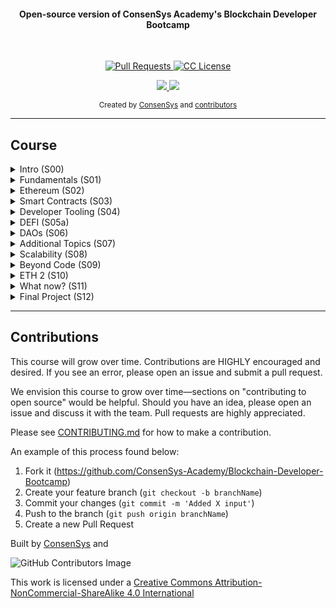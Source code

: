 
<h4 align="center">Open-source version of ConsenSys Academy's Blockchain Developer Bootcamp</h4>

<br>

<p align="center">
  <a href="https://github.com/ConsenSys-Academy/Blockchain-Developer-Bootcamp/pulls">
    <img src="https://img.shields.io/badge/PRs-welcome-brightgreen.svg?longCache=true" alt="Pull Requests">
  </a>
  <a href="LICENSE.md">
    <img src="https://img.shields.io/badge/license-CC--BY--NC--SA%204.0-lightgrey.svg?longCache=true" alt="CC License">
  </a>
</p>

<p align="center">
  <a href="https://twitter.com/ConsenSysAcad" target="_blank">
    <img src="https://img.shields.io/twitter/follow/ConsenSysAcad.svg?logo=twitter">
  </a>
  <a href="https://discord.com/invite/consensys" target="_blank">
    <img src="https://img.shields.io/discord/697535391594446898?color=green&label=discord&logo=discord">
  </a>
</p>

<div align="center">
  <sub>Created by
  <a href="https://www.consensys.net" target="_blank">ConsenSys</a> and
  <a href="https://github.com/ConsenSys-Academy/Blockchain-Developer-Bootcamp/graphs/contributors">contributors</a>
</div>

---

## Course

<details>
<summary> Intro (S00) </summary>

- #### [L1-course-intro](docs/S00-intro/L1-course-intro/index.md)
- #### [L2-why-learn](docs/S00-intro/L2-why-learn/index.md)
- #### [L3-course-tips](docs/S00-intro/L3-course-tips/index.md)
- #### [L4-technical-requirements](docs/S00-intro/L4-technical-requirements/index.md)
- #### [L5-communication-tools](docs/S00-intro/L5-communication-tools/index.md)
- #### [L6-keeping-up](docs/S00-intro/L6-keeping-up/index.md)
- #### [L7-advanced-students](docs/S00-intro/L7-advanced-students/index.md)
- #### [L8-whats-exciting](docs/S00-intro/L8-whats-exciting/index.md)
</details>

<details>
<summary> Fundamentals (S01)</summary>

- #### [M0-intro](docs/S01-fundamentals/M0-intro/index.md)
- #### [M1-cryptography](docs/S01-fundamentals/M1-cryptography/index.md)
- #### [M2-consensus](docs/S01-fundamentals/M2-consensus/index.md)
- #### [M3-ag-blockchain](docs/S01-fundamentals/M3-ag-blockchain/index.md)
- #### [M4-bitcoin/L1-history-and-development](docs/S01-fundamentals/M4-bitcoin/L1-history-and-development/index.md)
- #### [M5-wallets](docs/S01-fundamentals/M5-wallets/index.md)
</details>

<details>

<summary>Ethereum (S02)</summary>

- #### [M1-background](docs/S02-ethereum/M1-background/index.md)
- #### [M2-accounts](docs/S02-ethereum/M2-accounts/index.md)
- #### [M3-state](docs/S02-ethereum/M3-state/index.md)
- #### [M4-clients-workshop/L1](docs/S02-ethereum/M4-clients-workshop/L1/index.md)
- #### [M5-installing-geth](docs/S02-ethereum/M5-installing-geth/index.md)
- #### [M6-Installing-besu](docs/S02-ethereum/M6-Installing-besu/index.md)
</details>

<details>
<summary> Smart Contracts (S03) </summary>

- #### [M1-mental-model/L1-mental-model-sc](docs/S03-smart-contracts/M1-mental-model/L1-mental-model-sc/index.md)
- #### [M2-intro-to-truffle](docs/S03-smart-contracts/M2-intro-to-truffle/index.md)
- #### [M2-solidity](docs/S03-smart-contracts/M2-solidity/index.md)
- #### [M3-python](docs/S03-smart-contracts/M3-python/index.md)
- #### [M4-design-patterns](docs/S03-smart-contracts/M4-design-patterns/index.md)
- #### [M5-exercises](docs/S03-smart-contracts/M5-exercises/index.md)
- #### [M6-security](docs/S03-smart-contracts/M6-security/index.md)
</details>

<details>
<summary> Developer Tooling (S04) </summary>

- #### [M1-intro](docs/S04-developer-tooling/M1-intro/index.md)
- #### [M2-web3-libraries](docs/S04-developer-tooling/M2-web3-libraries/index.md)
- #### [M3-infura-L1](docs/S04-developer-tooling/M3-infura/L1/index.md)
- #### [M3-infura-L2](docs/S04-developer-tooling/M3-infura/L2/index.md)
- #### [M4-truffle-deep-dive](docs/S04-developer-tooling/M4-truffle-deep-dive/index.md)
- #### [M5-other-dev-tools](docs/S04-developer-tooling/M5-other-dev-tools/index.md)
- #### [M6-exercise](docs/S04-developer-tooling/M6-exercise/index.md)
</details>

<details>

<summary> DEFI (S05a) </summary>

- #### [M0-concepts](docs/S05a-defi/M0-concepts/index.md)
- #### [M1-intro](docs/S05a-defi/M1-intro/index.md)
- #### [M2-stablecoins/L1](docs/S05a-defi/M2-stablecoins/L1/index.md)
- #### [M3-nfts/L1](docs/S05a-defi/M3-nfts/L1/index.md)
- #### [M4-wrapped/L1](docs/S05a-defi/M4-wrapped/L1/index.md)
- #### [M5a-dexes/L1](docs/S05a-defi/M5a-dexes/L1/index.md)
- #### [M5b-amms/L1](docs/S05a-defi/M5b-amms/L1/index.md)
- #### [M5c-rfqs/L1](docs/S05a-defi/M5c-rfqs/L1/index.md)
- #### [M6-oracles/L1](docs/S05a-defi/M6-oracles/L1/index.md)
- #### [M7-defi-lending/L1](docs/S05a-defi/M7-defi-lending/L1/index.md)
- #### [M8-governance/L1](docs/S05a-defi/M8-governance/L1/index.md)
- #### [M9-swaps/L1](docs/S05a-defi/M9-swaps/L1/index.md)
</details>

<details>
<summary> DAOs (S06) </summary>

- #### [M1-understand](docs/S06-daos/M1-understand/index.md)
- #### [M2-build](docs/S06-daos/M2-build/index.md)
- #### [M3-manage](docs/S06-daos/M3-manage/index.md)

</details>

<details>
<summary> Additional Topics (S07) </summary>

- #### [L1-ipfs](docs/S07-additional-topics/L1-ipfs/index.md)
- #### [L2-filecoin](docs/S07-additional-topics/L2-filecoin/index.md)
- #### [L3-the-graph](docs/S07-additional-topics/L3-the-graph/index.md)
- #### [L4-zkp](docs/S07-additional-topics/L4-zkp/index.md)

</details>

<details>
<summary> Scalability (S08) </summary>

- #### [M1-intro/L1-overview](docs/S08-scalability/M1-intro/L1-overview/index.md)
- #### [M2-types/L1](docs/S08-scalability/M2-types/L1/index.md)
- #### [M3-rubric/L1](docs/S08-scalability/M3-rubric/L1/index.md)
- #### [M4-examples](docs/S08-scalability/M4-examples/index.md)
- #### [M5-crosschain/L1](docs/S08-scalability/M5-crosschain/L1/index.md)

</details>

<details>
<summary>Beyond Code (S09) </summary>

- #### [M1-EIPs](docs/S09-beyond-code/M1-EIPs/index.md)
- #### [M2-ethics](docs/S09-beyond-code/M2-ethics/index.md)
- #### [M3-continuing-ed](docs/S09-beyond-code/M3-continuing-ed/index.md)
- #### [M4-spirit](docs/S09-beyond-code/M4-spirit/index.md)

</details>

<details>
<summary>ETH 2 (S10) </summary>

- #### [M1-background](docs/S10-eth2/M1-background/index.md)
- #### [M2-key-terms](docs/S10-eth2/M2-key-terms/index.md)
- #### [M3-future-considerations](docs/S10-eth2/M3-future-considerations/index.md)

</details>

<details>
<summary>What now? (S11) </summary>

- #### [S11-what-now](docs/S11-what-now/index.md)

</details>

<details>
<summary>Final Project (S12) </summary>

- #### [S12-final-project](docs/S12-final-project/index.md)

</details>

---

## Contributions

This course will grow over time. Contributions are HIGHLY encouraged and desired. If you see an error, please open an issue and submit a pull request.

We envision this course to grow over time—sections on "contributing to open source" would be helpful. Should you have an idea, please open an issue and discuss it with the team. Pull requests are highly appreciated.

Please see [CONTRIBUTING.md](./CONTRIBUTING.md) for how to make a contribution.

An example of this process found below:

1. Fork it (<https://github.com/ConsenSys-Academy/Blockchain-Developer-Bootcamp>)
2. Create your feature branch (`git checkout -b branchName`)
3. Commit your changes (`git commit -m 'Added X input'`)
4. Push to the branch (`git push origin branchName`)
5. Create a new Pull Request

Built by [ConsenSys](https://consensys.net/) and

![GitHub Contributors Image](https://contrib.rocks/image?repo=ConsenSys-Academy/Blockchain-Developer-Bootcamp)

This work is licensed under a
[Creative Commons Attribution-NonCommercial-ShareAlike 4.0 International](https://creativecommons.org/licenses/by-nc-sa/4.0/)
